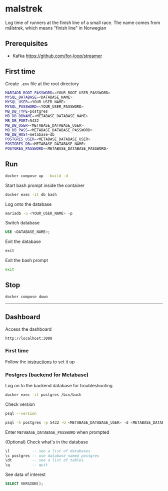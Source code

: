 # malstrek

Log time of runners at the finish line of a small race. The name comes from målstrek, which means "finish line" in Norwegian

## Prerequisites

* Kafka https://github.com/for-loop/streamer

## First time

Create `.env` file at the root directory

```bash
MARIADB_ROOT_PASSWORD=<YOUR_ROOT_USER_PASSWORD>
MYSQL_DATABASE=<DATABASE_NAME>
MYSQL_USER=<YOUR_USER_NAME>
MYSQL_PASSWORD=<YOUR_USER_PASSWORD>
MB_DB_TYPE=postgres
MB_DB_DBNAME=<METABASE_DATABASE_NAME>
MB_DB_PORT=5432
MB_DB_USER=<METABASE_DATABASE_USER>
MB_DB_PASS=<METABASE_DATABASE_PASSWORD>
MB_DB_HOST=metabase-db
POSTGRES_USER=<METABASE_DATABASE_USER>
POSTGRES_DB=<METABASE_DATABASE_NAME>
POSTGRES_PASSWORD=<METABASE_DATABASE_PASSWORD>
```

## Run

```bash
docker compose up --build -d
```

Start bash prompt inside the container

```bash
docker exec -it db bash
```

Log onto the database

```bash
mariadb -u <YOUR_USER_NAME> -p
```

Switch database

```sql
USE <DATABASE_NAME>;
```

Exit the database

```sql
exit
```

Exit the bash prompt

```bash
exit
```

## Stop

```bash
docker compose down
```

---

## Dashboard

Access the dashboard

```
http://localhost:3000
```

### First time

Follow the [instructions](https://www.metabase.com/docs/latest/configuring-metabase/setting-up-metabase) to set it up

### Postgres (backend for Metabase)

Log on to the backend database for troubleshooting

```bash
docker exec -it postgres /bin/bash
```

Check version

```bash
psql --version
```

```bash
psql -h postgres -p 5432 -U <METABASE_DATABASE_USER> -d <METABASE_DATABASE_NAME>
```

Enter `METABASE_DATABASE_PASSWORD` when prompted

(Optional) Check what's in the database

```sql
\l          -- see a list of databases
\c postgres -- use database named postgres
\dt         -- see a list of tables
\q          -- quit
```

See data of interest

```sql
SELECT VERSION();
```